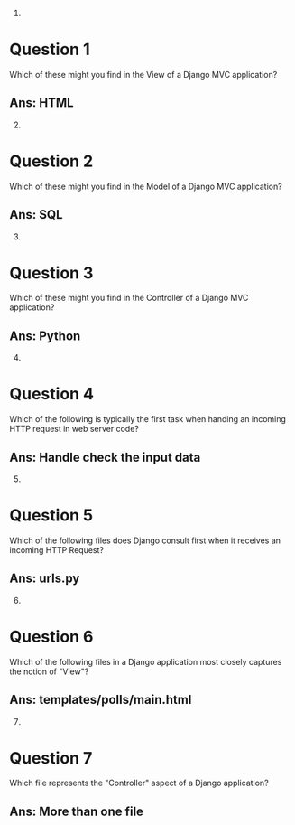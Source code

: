 1.
# Question 1
Which of these might you find in the View of a Django MVC application?
## Ans: HTML

2.
# Question 2
Which of these might you find in the Model of a Django MVC application?
## Ans: SQL

3.
# Question 3
Which of these might you find in the Controller of a Django MVC application?
## Ans: Python

4.
# Question 4
Which of the following is typically the first task when handing an incoming HTTP request in web server code?
## Ans: Handle check the input data

5.
# Question 5
Which of the following files does Django consult first when it receives an incoming HTTP Request?
## Ans: urls.py

6.
# Question 6
Which of the following files in a Django application most closely captures the notion of "View"?
## Ans: templates/polls/main.html

7.
# Question 7
Which file represents the "Controller" aspect of a Django application?
## Ans: More than one file